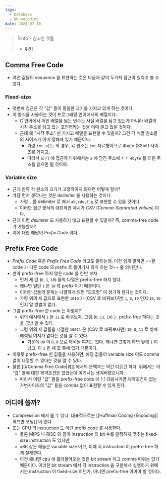 ```yaml
---
tags:
  - Database
  - db-encoding
date: 2024-07-30
---
```

> [!info]- 참고한 것들
> - [위키](https://en.wikipedia.org/wiki/Prefix_code)

## Comma Free Code

- 어떤 값들의 sequence 를 표현하는 것은 다음과 같이 두가지 접근이 있다고 볼 수 있다.

### Fixed-size

- 첫번째 접근은 각 "값" 들이 동일한 크기를 가지고 있게 하는 것이다.
- 이 방식을 사용하는 것이 프로그래밍 언어에서의 배열이다:
	- C 언어에서 어떤 배열을 담는 변수는 사실 배열을 담고 있는게 아니라 배열의 시작 주소를 담고 있는 포인터라는 것을 이미 알고 있을 것이다.
	- 근데 왜 "시작 주소" 만 가지고 배열을 표현할 수 있을까? 그건 각 배열 원소들의 사이즈가 이미 정해져 있기 때문이다.
		- 가령 `int a[];` 의 경우, 각 원소는 `int` 자료형이므로 4byte (32bit) 사이즈를 가지고,
		- 따라서 `a[7]` 에 접근하기 위해서는 `a` 에 담긴 주소에 `7 * 4byte` 를 더한 주소를 읽으면 될 것이야.

### Variable size

- 근데 만약 각 원소의 크기가 고정적이지 않다면 어떻게 할까?
- 가장 먼저 생각나는 것은 *delimiter* 를 사용하는 것이다.
	- 가령 `,` 를 delimiter 로 해서 `ab,cde,f,g` 로 표현할 수 있을 것이다.
	- 이러한 접근 방식의 대표적인 예시가 *CSV* (*Comma-Separated Values*) 이다.
- 근데 이런 *delimiter* 도 사용하지 않고 표현할 수 있을까? 즉, comma-free code 가 가능할까?
- 이에 대한 해답이 *Prefix Code* 이다.

## Prefix Free Code

- *Prefix Code* 혹은 *Prefix Free Code* 라고도 불리는데, 이건 쉽게 말하면 ==한 code 가 다른 code 의 prefix 로 들어가지 않게 하는 것== 를 의미한다.
- 만약 prefix-free 하지 않은 code 를 한번 보자.
	- 먼저 세 값 (`0`, `1`, `10`) 들의 나열은 prefix-free 하지 않다.
	- 왜냐면 일단 `1` 은 `10` 의 prefix 이기 때문이다.
	- 이러한 값들의 문제는 나열하게 되면 "모호함" 이 생기게 된다는 것이다.
	- 가령 위의 세 값으로 표현한 `1010` 가 (CSV 로 바꿔보자면) `1`, `0`, `10` 인지 `10`, `10` 인지 알 방법이 없다.
- 그럼 prefix-free 한 code 는 어떨까?
	- 위의 예시에서 `1` 을 `11` 로 바꿔보자. 그럼 (`0`, `11`, `10`) 는 prefix-free 하다는 것을 금방 알 수 있다.
	- 그럼 위의 세 값들을 나열한 `10011` 은 (CSV 로 바꿔보자면) `10`, `0`, `11` 로 밖에 해석될 여지가 없다는 것을 알 수 있다.
		- 가운데 `00` 이 `0`, `0` 으로 해석될 여지는 없다. 왜냐면 그렇게 하면 앞에 `1` 이 남고, 이 `1` 은 세 값 중에 없기 때문이다.
- 이렇듯 prefix-free 한 값들을 사용하면, 해당 값들이 variable size 여도 comma 없이 나열할 수 있다는 것을 알 수 있다.
- 물론 [[#Comma Free Code|위]] 에서의 문맥과는 약간 다르긴 하다. 위에서는 이 "값" 들에 대한 제약조건은 없었는데 여기서는 생겨버렸으니까.
	- 따라서 이런 "값" 들을 prefix-free code 에 1:1 대응시키면 제약조건이 없는 가변사이즈의 "값" 들을 comma 없이 표현할 수 있게 된다.

## 어디에 쓸까?

- Compression 에서 쓸 수 있다. 대표적으로는 [[Huffman Coding (Encoding)|허프만 코딩]] 이 있다.
- 또는 CPU 의 instruction 도 이런 prefix code 를 사용한다.
	- 물론 MIPS 나 RISC 와 같이 instruction 의 bit 수를 일정하게 맞추는 fixed-size instruction 도 있지만,
	- x86 같은 애들은 variable size 이고, 이때 각 instruction 이 prefix-free 하게 설계한다.
	- 이건 왜냐면 cpu 에 흘러들어오는 것은 bit stream 이고 comma 따위는 없기 때문이다. 이러한 bit stream 에서 각 instruction 을 구분해서 실행하기 위해서는 instruction 이 fixed-size 이던가, 아니면 prefix-free 이어야 할 것이다.